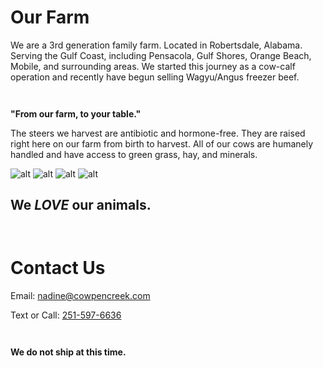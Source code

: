 # **Our Farm**
We are a 3rd generation family farm. Located in Robertsdale, Alabama. Serving the Gulf Coast, including Pensacola, Gulf Shores, Orange Beach, Mobile, and surrounding areas. We started this journey as a cow-calf operation and recently have begun selling Wagyu/Angus freezer beef.

` `

**"From our farm, to your table."**

The steers we harvest are antibiotic and hormone-free. They are raised right here on our farm from birth to harvest. All of our cows are humanely handled and have access to green grass, hay, and minerals.

![alt](/img/test_mobile.webp) ![alt](/img/dogs.webp)
![alt](/img/cows_3.webp) ![alt](/img/trixie.webp)

## We **_LOVE_** our animals.

` `

# Contact Us
Email: nadine@cowpencreek.com

Text or Call: [251-597-6636](tel:12515976636)

` `

**We do not ship at this time.**








